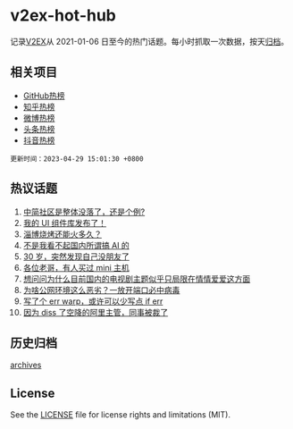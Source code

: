 # v2ex-hot-hub

 记录[V2EX](https://www.v2ex.com/)从 2021-01-06 日至今的热门话题。每小时抓取一次数据，按天[归档](archives)。
 
 ## 相关项目

- [GitHub热榜](https://github.com/it985/github-hot-hub)
- [知乎热榜](https://github.com/it985/zhihu-hot-hub)
- [微博热榜](https://github.com/it985/weibo-hot-hub)
- [头条热榜](https://github.com/it985/toutiao-hot-hub)
- [抖音热榜](https://github.com/it985/douyin-hot-hub)


 `更新时间：2023-04-29 15:01:30 +0800`

## 热议话题

1. [中简社区是整体没落了，还是个例?](https://www.v2ex.com/t/936268)
1. [我的 UI 组件库发布了！](https://www.v2ex.com/t/936264)
1. [淄博烧烤还能火多久？](https://www.v2ex.com/t/936261)
1. [不是我看不起国内所谓搞 AI 的](https://www.v2ex.com/t/936404)
1. [30 岁，突然发现自己没朋友了](https://www.v2ex.com/t/936274)
1. [各位老哥，有人买过 mini 主机](https://www.v2ex.com/t/936316)
1. [想问问为什么目前国内的电视剧主题似乎只局限在情情爱爱这方面](https://www.v2ex.com/t/936372)
1. [为啥公网环境这么恶劣？一放开端口必中病毒](https://www.v2ex.com/t/936373)
1. [写了个 err warp，或许可以少写点 if err](https://www.v2ex.com/t/936244)
1. [因为 diss 了空降的阿里主管，同事被裁了](https://www.v2ex.com/t/936286)

## 历史归档

[archives](archives)

## License

See the [LICENSE](LICENSE) file for license rights and limitations (MIT).
